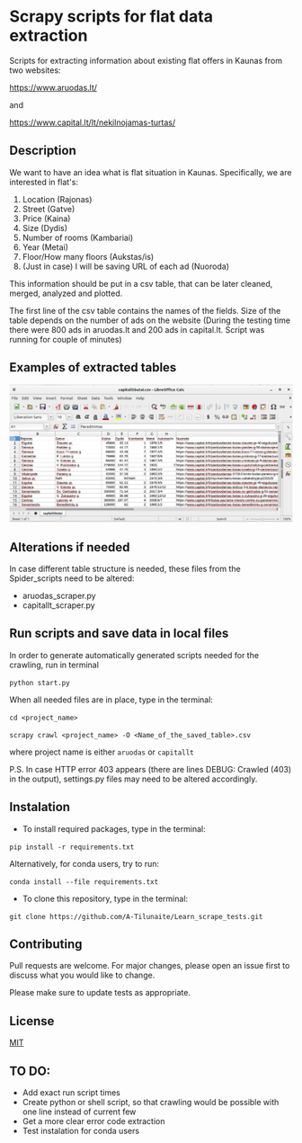 # Scrapy scripts for flat data extraction

Scripts for extracting information about existing flat offers in Kaunas from two websites:

https://www.aruodas.lt/

and

https://www.capital.lt/lt/nekilnojamas-turtas/


## Description

We want to have an idea what is flat situation in Kaunas. Specifically, we are interested in flat's:
1.  Location (Rajonas)
2.  Street (Gatve)
3.  Price (Kaina)
4.  Size (Dydis)
5.  Number of rooms (Kambariai)
6.  Year (Metai)
7.  Floor/How many floors (Aukstas/is)
8.  (Just in case) I will be saving URL of each ad (Nuoroda) 

This information should be put in a csv table, that can be later cleaned, merged, analyzed and plotted.

The first line of the csv table contains the names of the fields. Size of the table depends on the number of ads on the website (During the testing time there were 800 ads in aruodas.lt and 200 ads in capital.lt. Script was running for couple of minutes)

## Examples of extracted tables

![picture alt](/images/Screenshot_of_table.png?raw=true "Screenshot of extracted table")


## Alterations if needed

In case different table structure is needed, these files from the Spider_scripts need to be altered:

* aruodas_scraper.py
* capitallt_scraper.py

## Run scripts and save data in local files

In order to generate automatically generated scripts needed for the crawling, run in terminal

`python start.py`

When all needed files are in place, type in the terminal:

`cd <project_name>`

`scrapy crawl <project_name> -O <Name_of_the_saved_table>.csv`

where project name is either ``aruodas`` or ``capitallt``

P.S. In case HTTP error 403 appears (there are lines DEBUG: Crawled (403) in the output), settings.py files may need to be altered accordingly. 

## Instalation

* To install required packages, type in the terminal:

`pip install -r requirements.txt`

Alternatively, for conda users, try to run:

`conda install --file requirements.txt`

* To clone this repository, type in the terminal:

`git clone https://github.com/A-Tilunaite/Learn_scrape_tests.git`

## Contributing
Pull requests are welcome. For major changes, please open an issue first to discuss what you would like to change.

Please make sure to update tests as appropriate.

## License
[MIT](https://choosealicense.com/licenses/mit/)


## TO DO:
* Add exact run script times
* Create python or shell script, so that crawling would be possible with one line instead of current few
* Get a more clear error code extraction
* Test instalation for conda users
